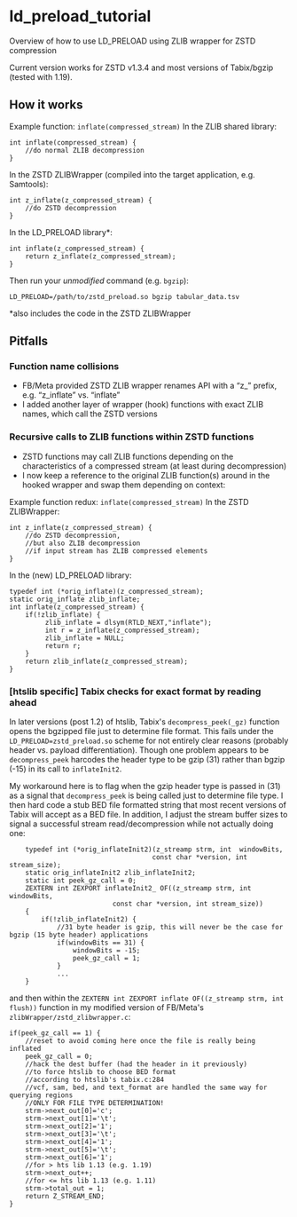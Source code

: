 # ld_preload_tutorial
Overview of how to use LD_PRELOAD using ZLIB wrapper for ZSTD compression

Current version works for ZSTD v1.3.4 and most versions of Tabix/bgzip (tested with 1.19).

## How it works

Example function: `inflate(compressed_stream)`
In the ZLIB shared library:
```
int inflate(compressed_stream) {
    //do normal ZLIB decompression
}
```

In the ZSTD ZLIBWrapper (compiled into the target application, e.g. Samtools):

```
int z_inflate(z_compressed_stream) {
    //do ZSTD decompression
}
```

In the LD_PRELOAD library*:
```
int inflate(z_compressed_stream) {
    return z_inflate(z_compressed_stream);
}
```

Then run your *unmodified* command (e.g. `bgzip`):

`LD_PRELOAD=/path/to/zstd_preload.so bgzip tabular_data.tsv`

*also includes the code in the ZSTD  ZLIBWrapper

## Pitfalls

### Function name collisions

* FB/Meta provided ZSTD ZLIB wrapper renames API with a “z_” prefix, e.g. “z_inflate” vs. “inflate”
* I added another layer of wrapper (hook) functions with exact ZLIB names, which call the ZSTD versions

### Recursive calls to ZLIB functions within ZSTD functions

* ZSTD functions may call ZLIB functions depending on the characteristics of a compressed stream (at least during decompression)
* I now keep a reference to the original ZLIB function(s) around in the hooked wrapper and swap them depending on context:

Example function redux: `inflate(compressed_stream)`
In the ZSTD ZLIBWrapper:
```
int z_inflate(z_compressed_stream) {
    //do ZSTD decompression,
    //but also ZLIB decompression
    //if input stream has ZLIB compressed elements
}
```

In the (new) LD_PRELOAD library:
```
typedef int (*orig_inflate)(z_compressed_stream);
static orig_inflate zlib_inflate;
int inflate(z_compressed_stream) {
    if(!zlib_inflate) {
         zlib_inflate = dlsym(RTLD_NEXT,"inflate");
         int r = z_inflate(z_compressed_stream);
         zlib_inflate = NULL;
         return r;
    }
    return zlib_inflate(z_compressed_stream);
}
```

### [htslib specific] Tabix checks for exact format by reading ahead

In later versions (post 1.2) of htslib, Tabix's `decompress_peek(_gz)` function opens the bgzipped file just to determine file format.
This fails under the `LD_PRELOAD=zstd_preload.so` scheme for not entirely clear reasons (probably header vs. payload differentiation).
Though one problem appears to be `decompress_peek` harcodes the header type to be gzip (31) rather than bgzip (-15) in its call to `inflateInit2`.

My workaround here is to flag when the gzip header type is passed in (31) as a signal that `decompress_peek` is being called just to determine file type.
I then hard code a stub BED file formatted string that most recent versions of Tabix will accept as a BED file.
In addition, I adjust the stream buffer sizes to signal a successful stream read/decompression while not actually doing one:


```
    typedef int (*orig_inflateInit2)(z_streamp strm, int  windowBits,
                                    const char *version, int stream_size);
    static orig_inflateInit2 zlib_inflateInit2;
    static int peek_gz_call = 0;
    ZEXTERN int ZEXPORT inflateInit2_ OF((z_streamp strm, int  windowBits,
                          const char *version, int stream_size))
    {
        if(!zlib_inflateInit2) {
            //31 byte header is gzip, this will never be the case for bgzip (15 byte header) applications
            if(windowBits == 31) {
                windowBits = -15;
                peek_gz_call = 1;
            }
            ...
    }
```

and then within the `ZEXTERN int ZEXPORT inflate OF((z_streamp strm, int flush))` function in my modified version of FB/Meta's `zlibWrapper/zstd_zlibwrapper.c`:

```
if(peek_gz_call == 1) {
    //reset to avoid coming here once the file is really being inflated
    peek_gz_call = 0;
    //hack the dest buffer (had the header in it previously)
    //to force htslib to choose BED format
    //according to htslib's tabix.c:284
    //vcf, sam, bed, and text_format are handled the same way for querying regions
    //ONLY FOR FILE TYPE DETERMINATION!
    strm->next_out[0]='c';
    strm->next_out[1]='\t';
    strm->next_out[2]='1';
    strm->next_out[3]='\t';
    strm->next_out[4]='1';
    strm->next_out[5]='\t';
    strm->next_out[6]='1';
    //for > hts lib 1.13 (e.g. 1.19)
    strm->next_out++;
    //for <= hts lib 1.13 (e.g. 1.11)
    strm->total_out = 1;
    return Z_STREAM_END;
}
```

